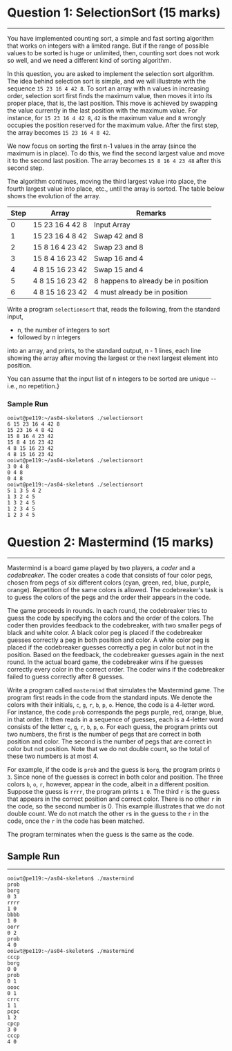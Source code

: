 # Question 1: SelectionSort (15 marks)
--------------------------------------

You have implemented counting sort, a simple and fast
sorting algorithm that works on integers with a limited
range.  But if the range of possible values to be sorted
is huge or unlimited, then, counting sort does not work
so well, and we need a different kind of sorting algorithm.

In this question, you are asked to implement the selection
sort algorithm.  The idea behind selection sort is simple,
and we will illustrate with the sequence `15 23 16 4 42 8`.
To sort an array with n values in increasing order,
selection sort first finds the maximum value, then moves
it into its proper place, that is, the last position.
This move is achieved by swapping the value currently in
the last position with the maximum value.  For instance,
for `15 23 16 4 42 8`, `42` is the maximum value and `8`
wrongly occupies the position reserved for the maximum
value.  After the first step, the array becomes 
`15 23 16 4 8 42`.

We now focus on sorting the first n-1 values in the array
(since the maximum is in place).  To do this, we find
the second largest value and move it to the second last
position.  The array becomes `15 8 16 4 23 48` after this
second step.

The algorithm continues, moving the third largest value
into place, the fourth largest value into place, etc.,
until the array is sorted.  The table below shows the
evolution of the array.

|Step| Array            | Remarks                           
|----|------------------|-----------------------------------
| 0  | 15 23 16 4 42 8  | Input Array                       
| 1  | 15 23 16 4  8 42 | Swap 42 and 8                     
| 2  | 15 8 16 4  23 42 | Swap 23 and 8                     
| 3  | 15 8 4 16 23 42  | Swap 16 and 4                     
| 4  | 4 8 15 16 23 42  | Swap 15 and 4                     
| 5  | 4 8 15 16 23 42  | 8 happens to already be in position
| 6  | 4 8 15 16 23 42  | 4 must already be in position       

Write a program `selectionsort` that, reads the following,
from the standard input,

- n, the number of integers to sort
- followed by n integers

into an array, and prints, to the standard output, n -
1 lines, each line showing the array after moving the
largest or the next largest element into position.

You can assume that the input list of n integers to be
sorted are unique -- i.e., no repetition.}

### Sample Run
```
ooiwt@pe119:~/as04-skeleton$ ./selectionsort
6 15 23 16 4 42 8
15 23 16 4 8 42
15 8 16 4 23 42
15 8 4 16 23 42
4 8 15 16 23 42
4 8 15 16 23 42
ooiwt@pe119:~/as04-skeleton$ ./selectionsort
3 0 4 8
0 4 8
0 4 8
ooiwt@pe119:~/as04-skeleton$ ./selectionsort
5 1 3 5 4 2
1 3 2 4 5
1 3 2 4 5
1 2 3 4 5
1 2 3 4 5
```

# Question 2: Mastermind (15 marks)
-----------------------------------

Mastermind is a board game played by two players, a
_coder_ and a _codebreaker_.  The coder creates a code
that consists of four color pegs, chosen from pegs of
six different colors (cyan, green, red, blue, purple,
orange).  Repetition of the same colors is allowed.
The codebreaker's task is to guess the colors of the pegs
and the order their appears in the code.

The game proceeds in rounds.  In each round, the
codebreaker tries to guess the code by specifying the
colors and the order of the colors.  The coder then
provides feedback to the codebreaker, with two smaller pegs
of black and white color.  A black color peg is placed if
the codebreaker guesses correctly a peg in both position
and color.  A white color peg is placed if the codebreaker
guesses correctly a peg in color but not in the position.
Based on the feedback, the codebreaker guesses again in the
next round.  In the actual board game, the codebreaker wins
if he guesses correctly every color in the correct order.
The coder wins if the codebreaker failed to guess correctly
after 8 guesses.

Write a program called `mastermind` that simulates the
Mastermind game.  The program first reads in the code
from the standard inputs.  We denote the colors with
their initials, `c`, `g`, `r`, `b`, `p`, `o`.  Hence,
the code is a 4-letter word.  For instance, the code
`prob` corresponds the pegs purple, red, orange, blue,
in that order.  It then reads in a sequence of guesses,
each is a 4-letter word consists of the letter `c`, `g`,
`r`, `b`, `p`, `o`.  For each guess, the program prints
out two numbers, the first is the number of pegs that are
correct in both position and color.  The second is the
number of pegs that are correct in color but not position.
Note that we do not double count, so the total of these
two numbers is at most 4.

For example,  if the code is `prob` and the guess is
`borg`, the program prints `0 3`.  Since none of the
guesses is correct in both color and position.  The three
colors `b`, `o`, `r`, however, appear in the code, albeit
in a different position.  Suppose the guess is `rrrr`,
the program prints `1 0`.  The third `r` is the guess that
appears in the correct position and correct color.  There
is no other `r` in the code, so the second number is 0.
This example illustrates that we do not double count.
We do not match the other `r`s in the guess to the `r`
in the code, once the `r` in the code has been matched.

The program terminates when the guess is the same as
the code.

## Sample Run
-------------
```
ooiwt@pe119:~/as04-skeleton$ ./mastermind
prob
borg
0 3
rrrr
1 0
bbbb
1 0
oorr
0 2
prob
4 0
ooiwt@pe119:~/as04-skeleton$ ./mastermind
cccp
borg
0 0
prob
0 1
oooc
0 1
crrc
1 1
pcpc
1 2
cpcp
3 0
cccp
4 0
```
